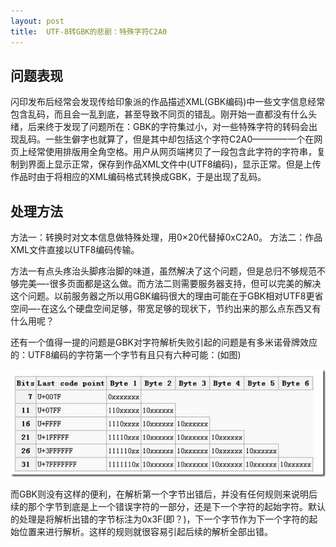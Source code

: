 ```yaml
---
layout: post
title:  UTF-8转GBK的悲剧：特殊字符C2A0
---
```


## 问题表现

闪印发布后经常会发现传给印象派的作品描述XML(GBK编码)中一些文字信息经常包含乱码，而且会一乱到底，甚至导致不同页的错乱。刚开始一直都没有什么头绪，后来终于发现了问题所在：GBK的字符集过小，对一些特殊字符的转码会出现乱码。一些生僻字也就算了，但是其中却包括这个字符C2A0————一个在网页上经常使用排版用全角空格。用户从网页端拷贝了一段包含此字符的字符串，复制到界面上显示正常，保存到作品XML文件中(UTF8编码)，显示正常。但是上传作品时由于将相应的XML编码格式转换成GBK，于是出现了乱码。


## 处理方法


方法一：转换时对文本信息做特殊处理，用0×20代替掉0xC2A0。
方法二：作品XML文件直接以UTF8编码传输。

方法一有点头疼治头脚疼治脚的味道，虽然解决了这个问题，但是总归不够规范不够完美—-很多页面都是这么做。而方法二则需要服务器支持，但可以完美的解决这个问题。以前服务器之所以用GBK编码很大的理由可能在于GBK相对UTF8更省空间—-在这么个硬盘空间足够，带宽足够的现状下，节约出来的那么点东西又有什么用呢？
      
还有一个值得一提的问题是GBK对字符解析失败引起的问题是有多米诺骨牌效应的：UTF8编码的字符第一个字节有且只有六种可能：(如图)

![此处输入图片的描述][1]

而GBK则没有这样的便利，在解析第一个字节出错后，并没有任何规则来说明后续的那个字节到底是上一个错误字符的一部分，还是下一个字符的起始字符。默认的处理是将解析出错的字节标注为0x3F(即？)，下一个字节作为下一个字符的起始位置来进行解析。这样的规则就很容易引起后续的解析全部出错。


  [1]: /images/utf8.jpg
